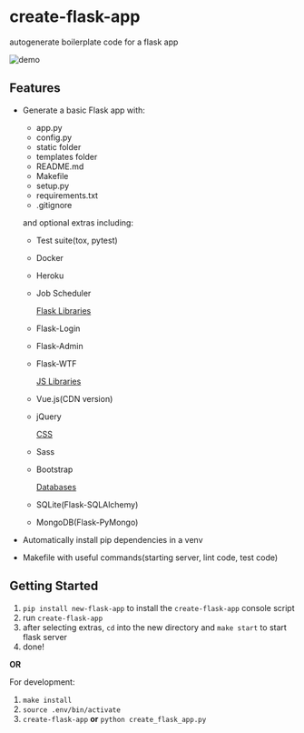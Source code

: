 # create-flask-app

autogenerate boilerplate code for a flask app

![demo](https://raw.githubusercontent.com/drizzleco/create-flask-app/master/img/demo.gif)

## Features

- Generate a basic Flask app with:

  - app.py
  - config.py
  - static folder
  - templates folder
  - README.md
  - Makefile
  - setup.py
  - requirements.txt
  - .gitignore

  and optional extras including:

  - Test suite(tox, pytest)
  - Docker
  - Heroku
  - Job Scheduler

    <u>Flask Libraries</u>

  - Flask-Login
  - Flask-Admin
  - Flask-WTF

    <u>JS Libraries</u>

  - Vue.js(CDN version)
  - jQuery

    <u>CSS</u>

  - Sass
  - Bootstrap

    <u>Databases</u>

  - SQLite(Flask-SQLAlchemy)
  - MongoDB(Flask-PyMongo)

- Automatically install pip dependencies in a venv
- Makefile with useful commands(starting server, lint code, test code)

## Getting Started

1. `pip install new-flask-app` to install the `create-flask-app` console script
2. run `create-flask-app`
3. after selecting extras, `cd` into the new directory and `make start` to start flask server
4. done!

**OR**

For development:

1. `make install`
2. `source .env/bin/activate`
3. `create-flask-app` **or** `python create_flask_app.py`
